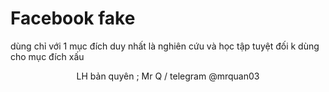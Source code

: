 # <b> Facebook fake </b>
dùng chỉ với 1 mục đích duy nhất là nghiên cứu và học tập tuyệt đối k dùng cho mục đích xấu 
<center> LH bản quyên ; Mr Q / telegram @mrquan03</center>
